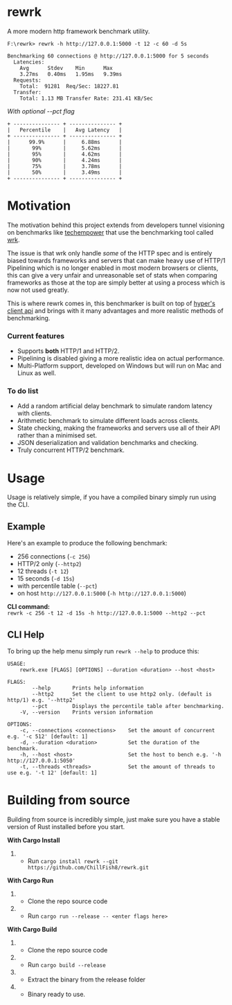 # rewrk
A more modern http framework benchmark utility.

```
F:\rewrk> rewrk -h http://127.0.0.1:5000 -t 12 -c 60 -d 5s

Benchmarking 60 connections @ http://127.0.0.1:5000 for 5 seconds
  Latencies:
    Avg      Stdev    Min      Max    
    3.27ms   0.40ms   1.95ms   9.39ms
  Requests:
    Total:  91281  Req/Sec: 18227.81
  Transfer:
    Total: 1.13 MB Transfer Rate: 231.41 KB/Sec
```

*With optional --pct flag*
```
+ --------------- + --------------- +
|   Percentile    |   Avg Latency   |
+ --------------- + --------------- +
|      99.9%      |     6.88ms      |
|       99%       |     5.62ms      |
|       95%       |     4.62ms      |
|       90%       |     4.24ms      |
|       75%       |     3.78ms      |
|       50%       |     3.49ms      |
+ --------------- + --------------- +
```

# Motivation
The motivation behind this project extends from developers tunnel visioning on benchmarks like [techempower](https://www.techempower.com/benchmarks/) that use the benchmarking tool called [wrk](https://github.com/wg/wrk).

The issue is that wrk only handle *some* of the HTTP spec and is entirely biased towards frameworks and servers that can make heavy use of HTTP/1 Pipelining which is no longer enabled in most modern browsers or clients, this can give a very unfair and unreasonable set of stats when comparing frameworks as those at the top are simply
better at using a process which is now not used greatly.

This is where rewrk comes in, this benchmarker is built on top of [hyper's client api](https://github.com/hyperium/hyper) and brings with it many advantages and more realistic methods of benchmarking.

### Current features
- Supports **both** HTTP/1 and HTTP/2.
- Pipelining is disabled giving a more realistic idea on actual performance.
- Multi-Platform support, developed on Windows but will run on Mac and Linux as well.

### To do list
- Add a random artificial delay benchmark to simulate random latency with clients.
- Arithmetic benchmark to simulate different loads across clients.
- State checking, making the frameworks and servers use all of their API rather than a minimised set.
- JSON deserialization and validation benchmarks and checking.
- Truly concurrent HTTP/2 benchmark.

# Usage
Usage is relatively simple, if you have a compiled binary simply run using the CLI.

## Example
Here's an example to produce the following benchmark:
- 256 connections (`-c 256`)
- HTTP/2 only (`--http2`)
- 12 threads (`-t 12`)
- 15 seconds (`-d 15s`)
- with percentile table (`--pct`)
- on host `http://127.0.0.1:5000` (`-h http://127.0.0.1:5000`)<br>

**CLI command:**<br>
`rewrk -c 256 -t 12 -d 15s -h http://127.0.0.1:5000 --http2 --pct`


## CLI Help
To bring up the help menu simply run `rewrk --help` to produce this:

```
USAGE:
    rewrk.exe [FLAGS] [OPTIONS] --duration <duration> --host <host>

FLAGS:
        --help       Prints help information
        --http2      Set the client to use http2 only. (default is http/1) e.g. '--http2'
        --pct        Displays the percentile table after benchmarking.
    -V, --version    Prints version information

OPTIONS:
    -c, --connections <connections>    Set the amount of concurrent e.g. '-c 512' [default: 1]
    -d, --duration <duration>          Set the duration of the benchmark.
    -h, --host <host>                  Set the host to bench e.g. '-h http://127.0.0.1:5050'
    -t, --threads <threads>            Set the amount of threads to use e.g. '-t 12' [default: 1]
```

# Building from source

Building from source is incredibly simple, just make sure you have a stable version of Rust installed before you start.

**With Cargo Install**
1) - Run `cargo install rewrk --git https://github.com/ChillFish8/rewrk.git`

**With Cargo Run**
1) - Clone the repo source code
2) - Run `cargo run --release -- <enter flags here>`

**With Cargo Build**
1) - Clone the repo source code
2) - Run `cargo build --release`
3) - Extract the binary from the release folder
4) - Binary ready to use.
